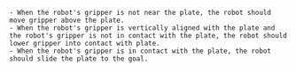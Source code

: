  
    - When the robot's gripper is not near the plate, the robot should move gripper above the plate.
    - When the robot's gripper is vertically aligned with the plate and the robot's gripper is not in contact with the plate, the robot should lower gripper into contact with plate.
    - When the robot's gripper is in contact with the plate, the robot should slide the plate to the goal.